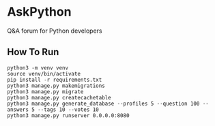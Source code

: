# AskPython
Q&amp;A forum for Python developers

## How To Run
```shell
python3 -m venv venv
source venv/bin/activate
pip install -r requirements.txt
python3 manage.py makemigrations
python3 manage.py migrate
python3 manage.py createcachetable
python3 manage.py generate_database --profiles 5 --question 100 --answers 5 --tags 10 --votes 10
python3 manage.py runserver 0.0.0.0:8080
```